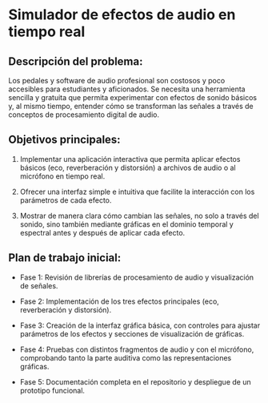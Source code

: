 # Simulador de efectos de audio en tiempo real

## Descripción del problema:
Los pedales y software de audio profesional son costosos y poco accesibles para estudiantes y aficionados. Se necesita una herramienta sencilla y gratuita que permita experimentar con efectos de sonido básicos y, al mismo tiempo, entender cómo se transforman las señales a través de conceptos de procesamiento digital de audio.

## Objetivos principales:

1. Implementar una aplicación interactiva que permita aplicar efectos básicos (eco, reverberación y distorsión) a archivos de audio o al micrófono en tiempo real.

2. Ofrecer una interfaz simple e intuitiva que facilite la interacción con los parámetros de cada efecto.

3. Mostrar de manera clara cómo cambian las señales, no solo a través del sonido, sino también mediante gráficas en el dominio temporal y espectral antes y después de aplicar cada efecto.

## Plan de trabajo inicial:

- Fase 1: Revisión de librerías de procesamiento de audio y visualización de señales.

- Fase 2: Implementación de los tres efectos principales (eco, reverberación y distorsión).

- Fase 3: Creación de la interfaz gráfica básica, con controles para ajustar parámetros de los efectos y secciones de visualización de gráficas.

- Fase 4: Pruebas con distintos fragmentos de audio y con el micrófono, comprobando tanto la parte auditiva como las representaciones gráficas.

- Fase 5: Documentación completa en el repositorio y despliegue de un prototipo funcional.
